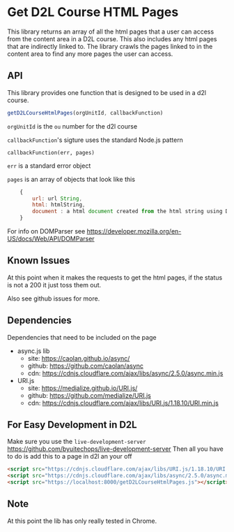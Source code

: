 # Get D2L Course HTML Pages

This library returns an array of all the html pages that a user can access from the content area in a D2L course. This also includes any html pages that are indirectly linked to. The library crawls the pages linked to in the content area to find any more pages the user can access.

## API
This library provides one function that is designed to be used in a d2l course.
```javascript
getD2LCourseHtmlPages(orgUnitId, callbackFunction)
```

`orgUnitId` is the `ou` number for the d2l course

`callbackFunction`'s sigture uses the standard Node.js pattern

```
callbackFunction(err, pages)
```

`err` is a standard error object

`pages` is an array of objects that look like this

```javascript
    {
        url: url String,
        html: htmlString,
        document : a html document created from the html string using DOMParser 
    }
```
For info on DOMParser see https://developer.mozilla.org/en-US/docs/Web/API/DOMParser

## Known Issues
At this point when it makes the requests to get the html pages, if the status is not a 200 it just toss them out.

Also see github issues for more.

## Dependencies

Dependencies that need to be included on the page
- async.js lib 
   - site: https://caolan.github.io/async/
   - github: https://github.com/caolan/async
   - cdn: https://cdnjs.cloudflare.com/ajax/libs/async/2.5.0/async.min.js
- URI.js
    - site: https://medialize.github.io/URI.js/
    - github: https://github.com/medialize/URI.js
    - cdn: https://cdnjs.cloudflare.com/ajax/libs/URI.js/1.18.10/URI.min.js
    
## For Easy Development in D2L 

Make sure you use the `live-development-server` https://github.com/byuitechops/live-development-server
Then all you have to do is add this to a page in d2l an your off
```html
<script src="https://cdnjs.cloudflare.com/ajax/libs/URI.js/1.18.10/URI.min.js"></script>
<script src="https://cdnjs.cloudflare.com/ajax/libs/async/2.5.0/async.min.js"></script>
<script src="https://localhost:8000/getD2LCourseHtmlPages.js"></script>
```

## Note

At this point the lib has only really tested in Chrome.
